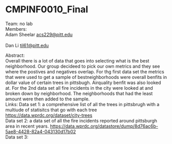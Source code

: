 # CMPINF0010_Final
Team: no lab<br>
Members: <br>
Adam Sheelar acs229@pitt.edu<br><br>
Dan Li til61@pitt.edu

Abstract: <br>
Overall there is a lot of data that goes into selecting what is the best neighborhood. Our group decideed to pick our own metrics and they see where the postives and negatives overlap. For thg first data set the metrics that were used to get a sample of bestneighborhoods were overall benfits in dollar value of certain trees in pittsbugh. Airquality benfit was also looked at. For the 2nd data set all fire incidents in the city were looked at and broken down by neighborhood. The neighborhoods that had the least amount were then added to the sample.
<br>
Links: 
Data set 1: a comprehensive list of all the trees in pittsbrugh with a multiude of statisitcs that go with each tree
https://data.wprdc.org/dataset/city-trees
<br>
Data set 2: a data set of all the fire incidents reported around pittsburgh area in recent years.
https://data.wprdc.org/datastore/dump/8d76ac6b-5ae8-4428-82a4-043130d17b02
<br>
Data set 3: 



